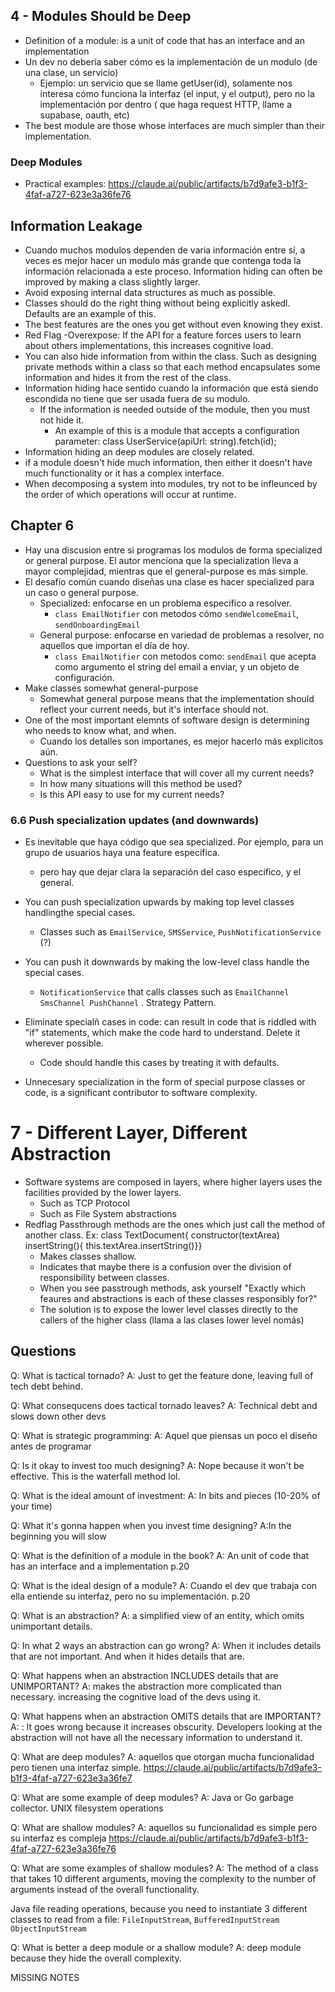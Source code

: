 

##  4 - Modules Should be Deep
- Definition of a module: is a unit of code that has an interface and an implementation
- Un dev no debería saber cómo es la implementación de un modulo (de una clase, un servicio)
	- Ejemplo:  un servicio que se llame getUser(id), solamente nos interesa cómo funciona la interfaz (el input, y el output), pero no la implementación por dentro ( que haga request HTTP, llame a supabase, oauth, etc)
- The best module are those whose interfaces are much simpler than their implementation.

### Deep Modules

- Practical examples: https://claude.ai/public/artifacts/b7d9afe3-b1f3-4faf-a727-623e3a36fe76






## Information Leakage
- Cuando muchos modulos dependen de varia información entre sí, a veces es mejor hacer un modulo más grande que contenga toda la información relacionada a este proceso. Information hiding can often be improved by making a class slightly larger.
- Avoid exposing internal data structures as much as possible.
- Classes should do the right thing without being explicitly askedl. Defaults are an example of this.
- The best features are the ones you get without even knowing they exist.
- Red Flag -Overexpose: If the API for a feature forces users to learn about others implementations, this increases cognitive load.
- You can also hide information from within the class. Such as designing private methods within  a class so that each method encapsulates some information and hides it from the rest of the class.
- Information hiding hace sentido cuando la información que está siendo escondida no tiene que ser usada fuera de su modulo. 
	- If the information is needed outside of the module, then you must not hide it. 
		- An example of this is a module that accepts a configuration parameter: class UserService(apiUrl: string).fetch(id);
- Information hiding an deep modules are closely related.
- if a module doesn't hide much information, then either it doesn't have much functionality or it has a complex interface.
- When decomposing a system into modules, try not to be infleunced by the order of which operations will occur at runtime.


## Chapter 6
- Hay una discusion entre si programas los modulos de forma specialized or general purpose. El autor menciona que la specialization lleva a mayor complejidad, mientras que el general-purpose es más simple.
- El desafío común cuando diseñas una clase es hacer specialized para un caso o general purpose. 
	- Specialized: enfocarse en un problema especifico a resolver.
		- `class EmailNotifier` con metodos cómo `sendWelcomeEmail`, `sendOnboardingEmail`
	- General purpose: enfocarse en variedad de problemas a resolver, no aquellos que importan el día de hoy.
		- `class EmailNotifier` con metodos como: `sendEmail` que acepta como argumento el string del email a enviar, y un objeto de configuración.
- Make classes somewhat general-purpose
	- Somewhat general purpose means that the implementation should reflect your current needs, but it's interface should not.
- One of the most important elemnts of software design is determining who needs to know what, and when.
	- Cuando los detalles son importanes, es mejor hacerlo más explicitos aún.
- Questions to ask your self?
	- What is the simplest interface that will cover all my current needs?
	- In how many situations will this method be used?
	- Is this API easy to use for my current needs?

### 6.6 Push specialization updates (and downwards)
- Es inevitable que haya código que sea specialized. Por ejemplo, para un grupo de usuarios haya una feature especifica.
	- pero hay que dejar clara la separación del caso especifico, y el general.
- You can push specialization  upwards by making top level classes  handlingthe special cases.
	- Classes such as `EmailService`, `SMSService`, `PushNotificationService` (?)
- You can push it downwards by making the low-level class handle the special cases.
	- `NotificationService` that calls classes such as `EmailChannel SmsChannel PushChannel` . Strategy Pattern.

- Eliminate specialñ cases in code: can result in code that is riddled with "if" statements, which make the code hard to understand. Delete it wherever possible.
	- Code should handle this cases by treating it with defaults.
- Unnecesary specialization in the form of special purpose classes or code, is a significant contributor to software complexity.


# 7 - Different Layer, Different Abstraction
- Software systems are composed in layers, where higher layers  uses the facilities provided by the lower layers.
	- Such as TCP Protocol
	- Such as File System abstractions
- Redflag Passthrough methods are the ones which just call the method of another class. Ex: class TextDocument{ constructor(textArea) insertString(){ this.textArea.insertString()}}
	- Makes classes shallow.
	- Indicates that maybe there is a confusion over the division of responsibility between classes.
	- When you see passtrough methods, ask yourself "Exactly which feaures and abstractions is each of these classes responsibly for?"
	- The solution is to expose the lower level classes directly to the callers of the higher class (llama a las clases lower level nomás)
## Questions


Q: What is tactical tornado?
A: Just to get the feature done, leaving full of tech debt behind.

Q: What consequcens does tactical tornado leaves?
A: Technical debt and slows down other devs

Q: What is strategic programming:
A: Aquel que piensas un poco el diseño antes de programar

Q: Is it okay to invest too much designing?
A: Nope because it won't be effective. This is the waterfall method lol.

Q: What is the ideal amount of investment:
A: In bits and pieces (10-20% of your time)

Q: What it's gonna happen when you invest time designing?
A:In the beginning you will slow


Q: What is the definition of a module in the book?
A: An unit of code that has an interface and a implementation p.20

Q: What is the ideal design of a module?
A: Cuando el dev que trabaja con ella entiende su interfaz, pero no su implementación. p.20

Q: What is an abstraction?
A: a simplified view of an entity, which omits unimportant details.

Q: In what 2 ways an abstraction can go wrong?
A: When it includes details that are not important. 
And when it hides details that are.

Q: What happens when an abstraction INCLUDES details that are UNIMPORTANT?
A: makes the abstraction more complicated than necessary.  increasing the cognitive load of the devs using it.

Q: What happens when an abstraction OMITS details that are IMPORTANT?
A: : It goes wrong because it increases obscurity. Developers looking at the abstraction will not have all the necessary information to understand it.

Q: What are deep modules?
A: aquellos que otorgan mucha funcionalidad pero tienen una interfaz simple.
 https://claude.ai/public/artifacts/b7d9afe3-b1f3-4faf-a727-623e3a36fe7

Q: What are some example of deep modules?
A: Java or Go garbage collector. UNIX filesystem operations
 
Q: What are shallow modules?
A: aquellos su funcionalidad es simple pero su interfaz es compleja
 https://claude.ai/public/artifacts/b7d9afe3-b1f3-4faf-a727-623e3a36fe76


Q: What are some examples of shallow modules?
A: The method of a class that takes 10 different arguments, moving the complexity to the number of arguments instead of the overall functionality.

Java file reading operations, because you need to instantiate 3 different classes to read from a file: `FileInputStream`, `BufferedInputStream` `ObjectInputStream`
 

Q: What is better a deep module or a shallow module?
A: deep module because they hide the overall complexity.


MISSING NOTES 


 
 